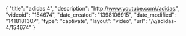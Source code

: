 {
    "title": "adidas 4",
    "description": "http:\/\/www.youtube.com\/adidas.",
    "videoid": "154674",
    "date_created": "1398106915",
    "date_modified": "1418181307",
    "type": "captivate",
    "layout": "video",
    "url": "\/v\/adidas-4\/154674"
}
